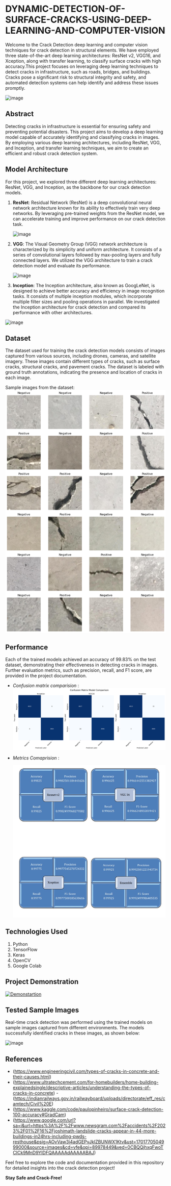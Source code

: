 # DYNAMIC-DETECTION-OF-SURFACE-CRACKS-USING-DEEP-LEARNING-AND-COMPUTER-VISION
Welcome to the Crack Detection deep learning and computer vision techniques for crack detection in structural elements. We have employed three state-of-the-art deep learning architectures: ResNet v2, VGG16, and Xception, along with transfer learning, to classify surface cracks with high accuracy.This project focuses on leveraging deep learning techniques to detect cracks in infrastructure, such as roads, bridges, and buildings. Cracks pose a significant risk to structural integrity and safety, and automated detection systems can help identify and address these issues promptly.

![image](https://github.com/kamalparsapu/DYNAMIC-DETECTION-OF-SURFACE-CRACKS-USING-DEEP-LEARNING-AND-COMPUTER-VISION/blob/main/8th%20sem%20major%20project%20report%202/tested-1%20(1).png)

## Abstract

Detecting cracks in infrastructure is essential for ensuring safety and preventing potential disasters. This project aims to develop a deep learning model capable of accurately identifying and classifying cracks in images. By employing various deep learning architectures, including ResNet, VGG, and Inception, and transfer learning techniques, we aim to create an efficient and robust crack detection system.

## Model Architecture

For this project, we explored three different deep learning architectures: ResNet, VGG, and Inception, as the backbone for our crack detection models.

1. **ResNet**: Residual Network (ResNet) is a deep convolutional neural network architecture known for its ability to effectively train very deep networks. By leveraging pre-trained weights from the ResNet model, we can accelerate training and improve performance on our crack detection task.

   ![image](https://github.com/kamalparsapu/DYNAMIC-DETECTION-OF-SURFACE-CRACKS-USING-DEEP-LEARNING-AND-COMPUTER-VISION/assets/101061373/eff71762-cb9c-4bf3-8491-1955b501cb29)


2. **VGG**: The Visual Geometry Group (VGG) network architecture is characterized by its simplicity and uniform architecture. It consists of a series of convolutional layers followed by max-pooling layers and fully connected layers. We utilized the VGG architecture to train a crack detection model and evaluate its performance.

   ![image](https://github.com/kamalparsapu/DYNAMIC-DETECTION-OF-SURFACE-CRACKS-USING-DEEP-LEARNING-AND-COMPUTER-VISION/assets/101061373/87b4886d-0d74-4222-bb67-b054e875fe53)


3. **Inception**: The Inception architecture, also known as GoogLeNet, is designed to achieve better accuracy and efficiency in image recognition tasks. It consists of multiple inception modules, which incorporate multiple filter sizes and pooling operations in parallel. We investigated the Inception architecture for crack detection and compared its performance with other architectures.

  ![image](https://github.com/kamalparsapu/DYNAMIC-DETECTION-OF-SURFACE-CRACKS-USING-DEEP-LEARNING-AND-COMPUTER-VISION/assets/101061373/89c01681-c5be-497f-9a87-739409352265)


## Dataset

The dataset used for training the crack detection models consists of images captured from various sources, including drones, cameras, and satellite imagery. These images contain different types of cracks, such as surface cracks, structural cracks, and pavement cracks. The dataset is labeled with ground truth annotations, indicating the presence and location of cracks in each image.

Sample images from the dataset:
![image](https://github.com/kamalparsapu/DYNAMIC-DETECTION-OF-SURFACE-CRACKS-USING-DEEP-LEARNING-AND-COMPUTER-VISION/blob/main/project%20related%20images/download%20(1).png)

## Performance

Each of the trained models achieved an accuracy of 99.83% on the test dataset, demonstrating their effectiveness in detecting cracks in images. Further evaluation metrics, such as precision, recall, and F1 score, are provided in the project documentation.
- *Confusion matrix comparision* :
  ![image](https://github.com/kamalparsapu/DYNAMIC-DETECTION-OF-SURFACE-CRACKS-USING-DEEP-LEARNING-AND-COMPUTER-VISION/blob/main/project%20related%20images/download%20(14).png) 
  
- *Metrics Comaprision* :

  ![image](https://github.com/kamalparsapu/DYNAMIC-DETECTION-OF-SURFACE-CRACKS-USING-DEEP-LEARNING-AND-COMPUTER-VISION/blob/main/8th%20sem%20major%20project%20report%202/WhatsApp%20Image%202024-04-29%20at%2011.40.40%20AM.jpeg)


## Technologies Used

1. Python
2. TensorFlow
3. Keras
4. OpenCV
5. Google Colab

   
## Project Demonstration 
[![Demonstartion](thumbnail_image_url)](https://github.com/kamalparsapu/DYNAMIC-DETECTION-OF-SURFACE-CRACKS-USING-DEEP-LEARNING-AND-COMPUTER-VISION/assets/101061373/8959afde-0b92-43ee-9ae8-794d1258cb5c)


## Tested Sample Images

Real-time crack detection was performed using the trained models on sample images captured from different environments. The models successfully identified cracks in these images, as shown below:

![image](https://github.com/kamalparsapu/DYNAMIC-DETECTION-OF-SURFACE-CRACKS-USING-DEEP-LEARNING-AND-COMPUTER-VISION/blob/main/8th%20sem%20major%20project%20report%202/tested-1%20(2).png)


## References
- (https://www.engineeringcivil.com/types-of-cracks-in-concrete-and-their-causes.html)
- (https://www.ultratechcement.com/for-homebuilders/home-building-explainedsingle/descriptive-articles/understanding-the-types-of-cracks-in-concrete)
-(https://indianrailways.gov.in/railwayboard/uploads/directorate/eff_res/camtech/Civil%20E)
- (https://www.kaggle.com/code/paulopinheiro/surface-crack-detection-100-accuracy#GradCam)
- (https://www.google.com/url?sa=i&url=https%3A%2F%2Fwww.newsgram.com%2Faccidents%2F2023%2F01%2F16%2Fjoshimath-landslide-cracks-appear-in-44-more-buildings-in24hrs-including-pwds-resthouse&psig=AOvVaw3i4adGEPvJkIZBUNWX1Ktv&ust=1701770504999000&source=images&cd=vfe&opi=89978449&ved=0CBQQjhxqFwoTCICk9MnD9YIDFQAAAAAdAAAAABAJ)

Feel free to explore the code and documentation provided in this repository for detailed insights into the crack detection project!

**Stay Safe and Crack-Free!**

